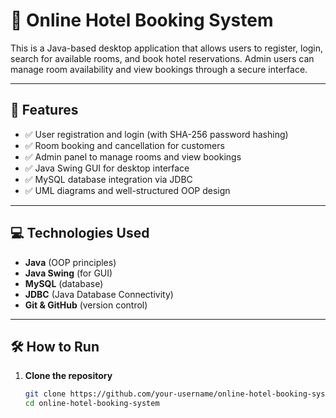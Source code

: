# 🏨 Online Hotel Booking System

This is a Java-based desktop application that allows users to register, login, search for available rooms, and book hotel reservations. Admin users can manage room availability and view bookings through a secure interface.

---

## 📌 Features

- ✅ User registration and login (with SHA-256 password hashing)
- ✅ Room booking and cancellation for customers
- ✅ Admin panel to manage rooms and view bookings
- ✅ Java Swing GUI for desktop interface
- ✅ MySQL database integration via JDBC
- ✅ UML diagrams and well-structured OOP design

---

## 💻 Technologies Used

- **Java** (OOP principles)
- **Java Swing** (for GUI)
- **MySQL** (database)
- **JDBC** (Java Database Connectivity)
- **Git & GitHub** (version control)

---

## 🛠️ How to Run

1. **Clone the repository**  
   ```bash
   git clone https://github.com/your-username/online-hotel-booking-system.git
   cd online-hotel-booking-system
